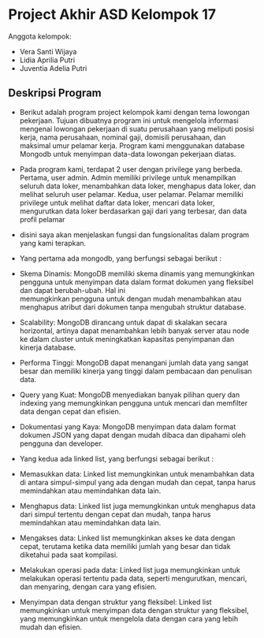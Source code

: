 # Project Akhir ASD Kelompok 17
Anggota kelompok: 
- Vera Santi Wijaya
- Lidia Aprilia Putri
- Juventia Adelia Putri 

## Deskripsi Program
- Berikut adalah program project kelompok kami dengan tema lowongan pekerjaan. Tujuan dibuatnya program ini untuk mengelola informasi mengenai lowongan pekerjaan di suatu perusahaan yang meliputi posisi kerja, nama perusahaan, nominal gaji, domisili perusahaan, dan maksimal umur pelamar kerja. Program kami menggunakan database Mongodb untuk menyimpan data-data lowongan pekerjaan diatas. 

-  Pada program kami, terdapat 2 user dengan privilege yang berbeda. Pertama, user admin. Admin memiliki privilege untuk menampilkan seluruh data loker, menambahkan data loker, menghapus data loker, dan melihat seluruh user pelamar. Kedua, user pelamar. Pelamar memiliki privilege untuk melihat daftar data loker, mencari data loker, mengurutkan data loker berdasarkan gaji dari yang terbesar, dan data profil pelamar

- disini saya akan menjelaskan fungsi dan fungsionalitas dalam program yang kami terapkan.
- Yang pertama ada mongodb, yang berfungsi sebagai berikut :
- Skema Dinamis: MongoDB memiliki skema dinamis yang memungkinkan pengguna untuk menyimpan data dalam format dokumen yang fleksibel dan dapat berubah-ubah. Hal ini      
  memungkinkan pengguna untuk dengan mudah menambahkan atau menghapus atribut dari dokumen tanpa mengubah struktur database.
- Scalability: MongoDB dirancang untuk dapat di skalakan secara horizontal, artinya dapat menambahkan lebih banyak server atau node ke dalam cluster untuk meningkatkan     kapasitas penyimpanan dan kinerja database.
- Performa Tinggi: MongoDB dapat menangani jumlah data yang sangat besar dan memiliki kinerja yang tinggi dalam pembacaan dan penulisan data.
- Query yang Kuat: MongoDB menyediakan banyak pilihan query dan indexing yang memungkinkan pengguna untuk mencari dan memfilter data dengan cepat dan efisien.
- Dokumentasi yang Kaya: MongoDB menyimpan data dalam format dokumen JSON yang dapat dengan mudah dibaca dan dipahami oleh pengguna dan developer.

- Yang kedua ada linked list, yang berfungsi sebagai berikut :
- Memasukkan data: Linked list memungkinkan untuk menambahkan data di antara simpul-simpul yang ada dengan mudah dan cepat, tanpa harus memindahkan atau memindahkan     data lain.
- Menghapus data: Linked list juga memungkinkan untuk menghapus data dari simpul tertentu dengan cepat dan mudah, tanpa harus memindahkan atau memindahkan data lain.
- Mengakses data: Linked list memungkinkan akses ke data dengan cepat, terutama ketika data memiliki jumlah yang besar dan tidak diketahui pada saat kompilasi.
- Melakukan operasi pada data: Linked list juga memungkinkan untuk melakukan operasi tertentu pada data, seperti mengurutkan, mencari, dan menyaring, dengan cara yang   efisien.
- Menyimpan data dengan struktur yang fleksibel: Linked list memungkinkan untuk menyimpan data dengan struktur yang fleksibel, yang memungkinkan untuk mengelola data     dengan cara yang lebih mudah dan efisien.




